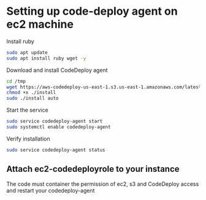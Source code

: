 # Setting up code-deploy agent on ec2 machine 

Install ruby
```bash
sudo apt update
sudo apt install ruby wget -y
```

Download and install CodeDeploy agent
```bash
cd /tmp
wget https://aws-codedeploy-us-east-1.s3.us-east-1.amazonaws.com/latest/install
chmod +x ./install
sudo ./install auto
```

Start the service
```bash
sudo service codedeploy-agent start
sudo systemctl enable codedeploy-agent
```

Verify installation
```bash
sudo service codedeploy-agent status
```

## Attach ec2-codedeployrole to your instance
The code must container the permission of ec2, s3 and CodeDeploy access and restart your codedeploy-agent
